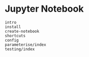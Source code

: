# Jupyter Notebook

```{toctree}
intro
install
create-notebook
shortcuts
config
parameterise/index
testing/index
```